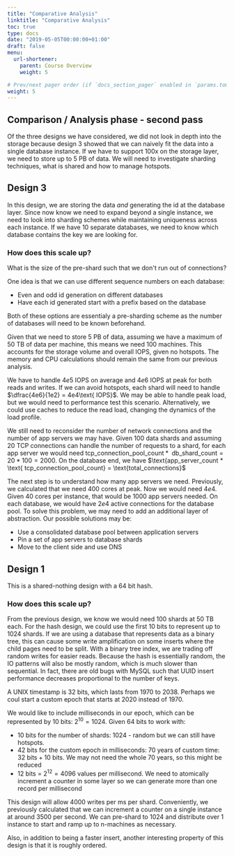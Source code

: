 ```yaml
---
title: "Comparative Analysis"
linktitle: "Comparative Analysis"
toc: true
type: docs
date: "2019-05-05T00:00:00+01:00"
draft: false
menu:
  url-shortener:
    parent: Course Overview
    weight: 5

# Prev/next pager order (if `docs_section_pager` enabled in `params.toml`)
weight: 5
---
```


## Comparison / Analysis phase - second pass
Of the three designs we have considered, we did not look in depth into the storage because design 3 showed that we can naively fit the data into a single database instance. If we have to support 100x on the storage layer, we need to store up to 5 PB of data. We will need to investigate sharding techniques, what is shared and how to manage hotspots.

## Design 3
In this design, we are storing the data *and* generating the id at the database layer. Since now know we need to expand beyond a single instance, we need to look into sharding schemes while maintaining uniqueness across each instance. If we have 10 separate databases, we need to know which database contains the key we are looking for.

### How does this scale up?
What is the size of the pre-shard such that we don't run out of connections?

One idea is that we can use different sequence numbers on each database:
* Even and odd id generation on different databases
* Have each id generated start with a prefix based on the database

Both of these options are essentialy a pre-sharding scheme as the number of databases will need to be known beforehand.

Given that we need to store 5 PB of data, assuming we have a maximum of 50 TB of data per machine, this means we need 100 machines. This accounts for the storage volume and overall IOPS, given no hotspots. The memory and CPU calculations should remain the same from our previous analysis.

We have to handle $4e5\text{ IOPS}$ on average and $4e6\text{ IOPS}$ at peak for both reads and writes. If we can avoid hotspots, each shard will need to handle $\dfrac{4e6}{1e2} = 4e4\text{ IOPS}$. We may be able to handle peak load, but we would need to performance test this scenario. Alternatively, we could use caches to reduce the read load, changing the dynamics of the load profile.

We still need to reconsider the number of network connections and the number of app servers we may have. Given 100 data shards and assuming 20 TCP connections can handle the number of requests to a shard, for each app server we would need $\text{tcp_connection_pool_count} * \text{ db_shard_count} = 20 * 100 = 2000$. On the database end, we have $\text{app_server_count * \text{ tcp_connection_pool_count} = \text{total_connections}$

The next step is to understand how many app servers we need. Previously, we calculated that we need 400 cores at peak. Now we would need $4e4$. Given 40 cores per instance, that would be 1000 app servers needed. On each database, we would have $2e4$ active connections for the database pool. To solve this problem, we may need to add an additional layer of abstraction. Our possible solutions may be:
* Use a consolidated database pool between application servers
* Pin a set of app servers to database shards
* Move to the client side and use DNS

## Design 1
This is a shared-nothing design with a 64 bit hash.

### How does this scale up?
From the previous design, we know we would need 100 shards at 50 TB each. For the hash design, we could use the first 10 bits to represent up to 1024 shards. If we are using a database that represents data as a binary tree, this can cause some write amplification on some inserts where the child pages need to be split. With a binary tree index, we are trading off random writes for easier reads. Because the hash is essentially random, the IO patterns will also be mostly random, which is much slower than sequential. In fact, there are old bugs with MySQL such that UUID insert performance decreases proportional to the number of keys.

A UNIX timestamp is 32 bits, which lasts from 1970 to 2038. Perhaps we coul start a custom epoch that starts at 2020 instead of 1970.

We would like to include milliseconds in our epoch, which can be represented by 10 bits: $2^{10} = 1024$. Given 64 bits to work with:
* 10 bits for the number of shards: 1024 - random but we can still have hotspots.
* 42 bits for the custom epoch in milliseconds: 70 years of custom time: $32\text{ bits} + 10\text{ bits}$. We may not need the whole 70 years, so this might be reduced
* 12 bits = $2^{12} = 4096$ values per millisecond. We need to atomically increment a counter in some layer so we can generate more than one record per millisecond

This design will allow 4000 writes per ms per shard. Conveniently, we previously calculated that we can increment a counter on a single instance at around 3500 per second. We can pre-shard to 1024 and distribute over 1 instance to start and ramp up to n-machines as necessary.

Also, in addition to being a faster insert, another interesting property of this design is that it is roughly ordered.
